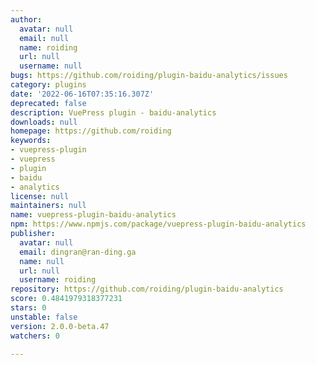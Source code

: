 ```yaml
---
author:
  avatar: null
  email: null
  name: roiding
  url: null
  username: null
bugs: https://github.com/roiding/plugin-baidu-analytics/issues
category: plugins
date: '2022-06-16T07:35:16.307Z'
deprecated: false
description: VuePress plugin - baidu-analytics
downloads: null
homepage: https://github.com/roiding
keywords:
- vuepress-plugin
- vuepress
- plugin
- baidu
- analytics
license: null
maintainers: null
name: vuepress-plugin-baidu-analytics
npm: https://www.npmjs.com/package/vuepress-plugin-baidu-analytics
publisher:
  avatar: null
  email: dingran@ran-ding.ga
  name: null
  url: null
  username: roiding
repository: https://github.com/roiding/plugin-baidu-analytics
score: 0.4841979318377231
stars: 0
unstable: false
version: 2.0.0-beta.47
watchers: 0

---
```


